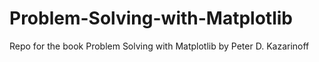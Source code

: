# Problem-Solving-with-Matplotlib

Repo for the book Problem Solving with Matplotlib by Peter D. Kazarinoff
